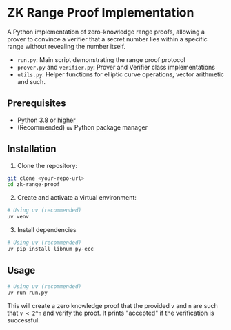 # ZK Range Proof Implementation

A Python implementation of zero-knowledge range proofs, allowing a prover to convince a verifier that a secret number lies within a specific range without revealing the number itself.

- `run.py`: Main script demonstrating the range proof protocol
- `prover.py` and `verifier.py`: Prover and Verifier class implementations
- `utils.py`: Helper functions for elliptic curve operations, vector arithmetic and such.

## Prerequisites

- Python 3.8 or higher
- (Recommended) `uv` Python package manager

## Installation

1. Clone the repository:

```bash
git clone <your-repo-url>
cd zk-range-proof
```

2. Create and activate a virtual environment:

```bash
# Using uv (recommended)
uv venv
```

3. Install dependencies

```bash
# Using uv (recommended)
uv pip install libnum py-ecc
```

## Usage

```bash
# Using uv (recommended)
uv run run.py
```

This will create a zero knowledge proof that the provided `v` and `n` are such that `v < 2^n` and verify the proof. It prints "accepted" if the verification is successful.
